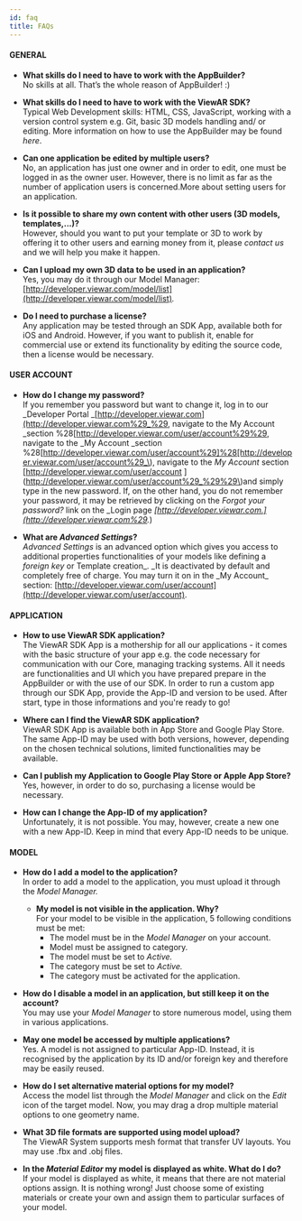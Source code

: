 ```yaml
---
id: faq
title: FAQs
---
```


#### GENERAL

* **What skills do I need to have to work with the AppBuilder?**  
  No skills at all. That’s the whole reason of AppBuilder! :\) 


* **What skills do I need to have to work with the ViewAR SDK?**  
  Typical Web Development skills: HTML, CSS, JavaScript, working with a version control system e.g. Git, basic 3D models handling and/ or editing. More information on how to use the AppBuilder may be found _here_.


* **Can one application be edited by multiple users?**  
  No, an application has just one owner and in order to edit, one must be logged in as the owner user. However, there is no limit as far as the number of application users is concerned.More about setting users for an application.


* **Is it possible to share my own content with other users \(3D models, templates,...\)?**  
  However, should you want to put your template or 3D to work by offering it to other users and earning money from it, please _contact us_ and we will help you make it happen.


* **Can I upload my own 3D data to be used in an application?**  
  Yes, you may do it through our Model Manager: [http://developer.viewar.com/model/list](http://developer.viewar.com/model/list)_._


* **Do I need to purchase a license?**  
  Any application may be tested through an SDK App, available both for iOS and Android. However, if you want to publish it, enable for commercial use or extend its functionality by editing the source code, then a license would be necessary.

#### USER ACCOUNT

* **How do I change my password?**  
  If you remember you password but want to change it, log in to our _Developer Portal _[http://developer.viewar.com](http://developer.viewar.com%29_%29, navigate to the My Account _section %28[http://developer.viewar.com/user/account%29%29, navigate to the _My Account _section %28[http://developer.viewar.com/user/account%29]%28[http://developer.viewar.com/user/account%29_\), navigate to the _My Account_ section [http://developer.viewar.com/user/account ](http://developer.viewar.com/user/account%29_%29%29\)and simply type in the new password. If, on the other hand, you do not remember your password, it may be retrieved by clicking on the _Forgot your password?_ link on the _Login page _[http://developer.viewar.com.](http://developer.viewar.com%29._)


* **What are _Advanced Settings_?**  
  _Advanced Settings_ is an advanced option which gives you access to additional properties functionalities of your models like defining a _foreign key_ or Template creation_. \_It is deactivated by default and completely free of charge. You may turn it on in the \_My Account_ section: [http://developer.viewar.com/user/account](http://developer.viewar.com/user/account).


#### APPLICATION

* **How to use ViewAR SDK application?**  
  The ViewAR SDK App is a mothership for all our applications - it comes with the basic structure of your app e.g. the code necessary for communication with our Core, managing tracking systems. All it needs are functionalities and UI which you have prepared prepare in the AppBuilder or with the use of our SDK. In order to run a custom app through our SDK App, provide the App-ID and version to be used. After start, type in those informations and you're ready to go!


* **Where can I find the ViewAR SDK application?**  
  ViewAR SDK App is available both in App Store and Google Play Store. The same App-ID may be used with both versions, however, depending on the chosen technical solutions, limited functionalities may be available.


* **Can I publish my Application to Google Play Store or Apple App Store?**  
  Yes, however, in order to do so, purchasing a license would be necessary.


* **How can I change the App-ID of my application?**  
  Unfortunately, it is not possible. You may, however, create a new one with a new App-ID. Keep in mind that every App-ID needs to be unique.


#### MODEL

* **How do I add a model to the application?**  
  In order to add a model to the application, you must upload it through the _Model Manager._
  
  
  * **My model is not visible in the application. Why?**  
  For your model to be visible in the application, 5 following conditions must be met:
    * The model must be in the _Model_ _Manager_ on your account.
    * Model must be assigned to category.
    * The model must be set to _Active._
    * The category must be set to _Active._
    * The category must be activated for the application.



* **How do I disable a model in an application, but still keep it on the account?**  
  You may use your _Model_ _Manager_ to store numerous model, using them in various applications.


* **May one model be accessed by multiple applications?**  
  Yes. A model is not assigned to particular App-ID. Instead, it is recognised by the application by its ID and/or foreign key and therefore may be easily reused.

* **How do I set alternative material options for my model?**  
  Access the model list through the _Model Manager_ and click on the _Edit_ icon of the target model. Now, you may drag a drop multiple material options to one geometry name.


* **What 3D file formats are supported using model upload?**  
  The ViewAR System supports mesh format that transfer UV layouts. You may use .fbx and .obj files.


* **In the _Material Editor_ my model is displayed as white. What do I do?**  
  If your model is displayed as white, it means that there are not material options assign. It is nothing wrong! Just choose some of existing materials or create your own and assign them to particular surfaces of your model.




